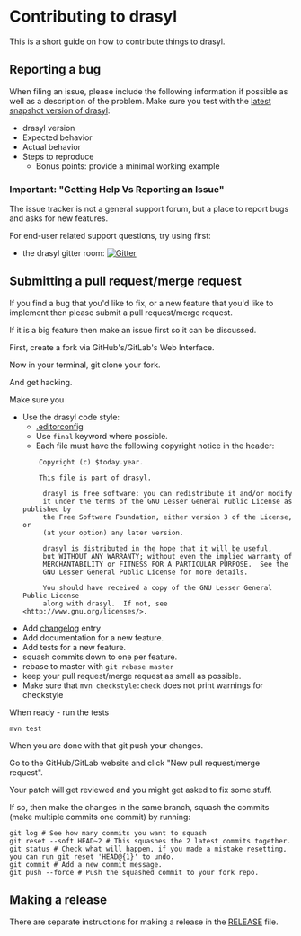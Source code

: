# Contributing to drasyl

This is a short guide on how to contribute things to drasyl.

## Reporting a bug

When filing an issue, please include the following information if possible as well as a description
of the problem. Make sure you test with the [latest snapshot version of drasyl](https://docs.drasyl.org/master/getting-started/quick-start/):

  * drasyl version
  * Expected behavior
  * Actual behavior
  * Steps to reproduce
    * Bonus points: provide a minimal working example

### Important: "Getting Help Vs Reporting an Issue"

The issue tracker is not a general support forum, but a place to report bugs and asks for new features.

For end-user related support questions, try using first:
- the drasyl gitter room: [![Gitter](https://badges.gitter.im/drasyl-overlay/drasyl.svg)](https://gitter.im/drasyl-overlay/drasyl)

## Submitting a pull request/merge request

If you find a bug that you'd like to fix, or a new feature that you'd
like to implement then please submit a pull request/merge request.

If it is a big feature then make an issue first so it can be discussed.

First, create a fork via GitHub's/GitLab's Web Interface.

Now in your terminal, git clone your fork.

And get hacking.

Make sure you

  * Use the drasyl code style:
    * [.editorconfig](.editorconfig)
    * Use `final` keyword where possible.
    * Each file must have the following copyright notice in the header: 
    ```
        Copyright (c) $today.year.
        
        This file is part of drasyl.
        
         drasyl is free software: you can redistribute it and/or modify
         it under the terms of the GNU Lesser General Public License as published by
         the Free Software Foundation, either version 3 of the License, or
         (at your option) any later version.
         
         drasyl is distributed in the hope that it will be useful,
         but WITHOUT ANY WARRANTY; without even the implied warranty of
         MERCHANTABILITY or FITNESS FOR A PARTICULAR PURPOSE.  See the
         GNU Lesser General Public License for more details.
         
         You should have received a copy of the GNU Lesser General Public License
         along with drasyl.  If not, see <http://www.gnu.org/licenses/>.
    ```
  * Add [changelog](./CHANGELOG.md) entry
  * Add documentation for a new feature.
  * Add tests for a new feature.
  * squash commits down to one per feature.
  * rebase to master with `git rebase master`
  * keep your pull request/merge request as small as possible.
  * Make sure that `mvn checkstyle:check` does not print warnings for checkstyle

When ready - run the tests

    mvn test

When you are done with that git push your changes.

Go to the GitHub/GitLab website and click "New pull request/merge request".

Your patch will get reviewed and you might get asked to fix some stuff.

If so, then make the changes in the same branch, squash the commits (make multiple commits one
commit) by running:
```
git log # See how many commits you want to squash
git reset --soft HEAD~2 # This squashes the 2 latest commits together.
git status # Check what will happen, if you made a mistake resetting, you can run git reset 'HEAD@{1}' to undo.
git commit # Add a new commit message.
git push --force # Push the squashed commit to your fork repo.
```

## Making a release ##

There are separate instructions for making a release in the [RELEASE](RELEASE.md)
file.